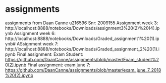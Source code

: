 # assignments
assignments from Daan Canne u216596 Snr: 2009155
Assignment week 3: http://localhost:8888/notebooks/Downloads/assignment3%20(2)%20(4).ipynb
Assignment week 6: http://localhost:8888/notebooks/Downloads/Graded_assignment1%20(1).ipynb#
ASsignment week 7: http://localhost:8888/notebooks/Downloads/Graded_assignment_2%20(1).ipynb
Final assignment: Exam Student: https://github.com/DaanCanne/assignments/blob/master/Exam_student%20(2).ipynb
Final assignment: exam june 7: https://github.com/DaanCanne/assignments/blob/master/exam_june_7_2018%20(2).ipynb
